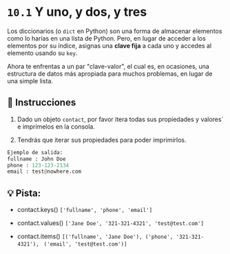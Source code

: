 # `10.1` Y uno, y dos, y tres

Los diccionarios (o `dict` en Python) son una forma de almacenar elementos como lo harías en una lista de Python. Pero, en lugar de acceder a los elementos por su índice, asignas una **clave fija** a cada uno y accedes al elemento usando su `key`.

Ahora te enfrentas a un par "clave-valor", el cual es, en ocasiones, una estructura de datos más apropiada 
para muchos problemas, en lugar de una simple lista.


## 📝 Instrucciones

1. Dado un objeto `contact`, por favor itera todas sus propiedades y valores` e imprímelos en la consola.

2. Tendrás que iterar sus propiedades para poder imprimirlos.

```py
Ejemplo de salida:
fullname : John Doe
phone : 123-123-2134
email : test@nowhere.com
```

## 💡 Pista:

- contact.keys()  `['fullname', 'phone', 'email']`

- contact.values()  `['Jane Doe', '321-321-4321', 'test@test.com']`

- contact.items()  `[('fullname', 'Jane Doe'), ('phone', '321-321-4321'), `
                    `('email', 'test@test.com')]`
